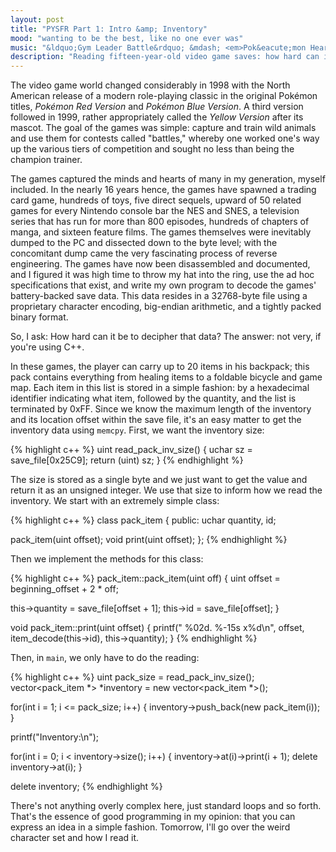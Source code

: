 ```yaml
---
layout: post
title: "PYSFR Part 1: Intro &amp; Inventory"
mood: "wanting to be the best, like no one ever was"
music: "&ldquo;Gym Leader Battle&rdquo; &mdash; <em>Pok&eacute;mon HeartGold/SoulSilver OST</em>"
description: "Reading fifteen-year-old video game saves: how hard can it be?"
---
```

The video game world changed considerably in 1998 with the North American release of a modern role-playing classic in the original Pok&eacute;mon titles, _Pok&eacute;mon Red Version_ and _Pok&eacute;mon Blue Version_.  A third version followed in 1999, rather appropriately called the _Yellow Version_ after its mascot.  The goal of the games was simple: capture and train wild animals and use them for contests called "battles," whereby one worked one's way up the various tiers of competition and sought no less than being the champion trainer.

The games captured the minds and hearts of many in my generation, myself included.  In the nearly 16 years hence, the games have spawned a trading card game, hundreds of toys, five direct sequels, upward of 50 related games for every Nintendo console bar the NES and SNES, a television series that has run for more than 800 episodes, hundreds of chapters of manga, and sixteen feature films.  The games themselves were inevitably dumped to the PC and dissected down to the byte level; with the concomitant dump came the very fascinating process of reverse engineering.  The games have now been disassembled and documented, and I figured it was high time to throw my hat into the ring, use the ad hoc specifications that exist, and write my own program to decode the games' battery-backed save data.  This data resides in a 32768-byte file using a proprietary character encoding, big-endian arithmetic, and a tightly packed binary format.

So, I ask:  How hard can it be to decipher that data?  The answer: not very, if you're using C++.

In these games, the player can carry up to 20 items in his backpack; this pack contains everything from healing items to a foldable bicycle and game map.  Each item in this list is stored in a simple fashion: by a hexadecimal identifier indicating what item, followed by the quantity, and the list is terminated by 0xFF.  Since we know the maximum length of the inventory and its location offset within the save file, it's an easy matter to get the inventory data using `memcpy`.  First, we want the inventory size:

{% highlight c++ %}
uint read_pack_inv_size() {
   uchar sz = save_file[0x25C9];
   return (uint) sz;
}
{% endhighlight %}

The size is stored as a single byte and we just want to get the value and return it as an unsigned integer.  We use that size to inform how we read the inventory.  We start with an extremely simple class:

{% highlight c++ %}
class pack_item {
public:
   uchar quantity, id;

   pack_item(uint offset);
   void print(uint offset);
};
{% endhighlight %}

Then we implement the methods for this class:

{% highlight c++ %}
pack_item::pack_item(uint off) {
   uint offset = beginning_offset + 2 * off;
      
   this->quantity = save_file[offset + 1];
   this->id = save_file[offset];
}

void pack_item::print(uint offset) {
   printf("  %02d. %-15s x%d\n", offset, item_decode(this->id), this->quantity);
}
{% endhighlight %}

Then, in `main`, we only have to do the reading:

{% highlight c++ %}
   uint pack_size = read_pack_inv_size();
   vector<pack_item *> *inventory = new vector<pack_item *>();
   
   for(int i = 1; i <= pack_size; i++) {
      inventory->push_back(new pack_item(i));
   }
   
   printf("Inventory:\n");
   
   for(int i = 0; i < inventory->size(); i++) {
      inventory->at(i)->print(i + 1);
      delete inventory->at(i);
   }

   delete inventory;
{% endhighlight %}

There's not anything overly complex here, just standard loops and so forth.  That's the essence of good programming in my opinion: that you can express an idea in a simple fashion.  Tomorrow, I'll go over the weird character set and how I read it.